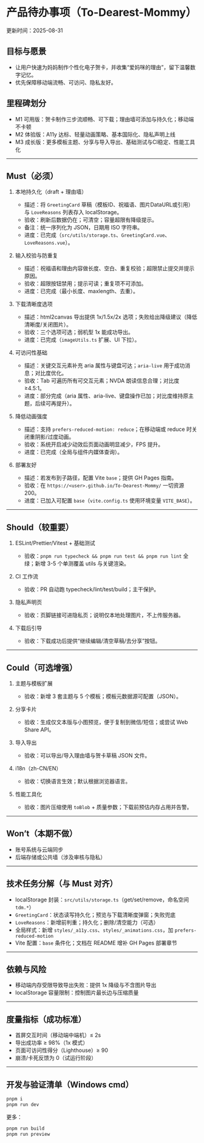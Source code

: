 # 产品待办事项（To-Dearest-Mommy）

更新时间：2025-08-31

## 目标与愿景
- 让用户快速为妈妈制作个性化电子贺卡，并收集“爱妈咪的理由”，留下温馨数字记忆。
- 优先保障移动端流畅、可访问、隐私友好。

## 里程碑划分
- M1 可用版：贺卡制作三步流顺畅、可下载；理由墙可添加与持久化；移动端不卡顿
- M2 体验版：A11y 达标、轻量动画策略、基本国际化、隐私声明上线
- M3 成长版：更多模板主题、分享与导入导出、基础测试与CI稳定、性能工具化

---

## Must（必须）
1. 本地持久化（draft + 理由墙）
   - 描述：将 `GreetingCard` 草稿（模板ID、祝福语、图片DataURL或引用）与 `LoveReasons` 列表存入 localStorage。
   - 验收：刷新后数据仍在；可清空；容量超限有降级提示。
   - 备注：统一序列化为 JSON，日期用 ISO 字符串。
   - 进度：已完成（`src/utils/storage.ts`、`GreetingCard.vue`、`LoveReasons.vue`）。

2. 输入校验与防重复
   - 描述：祝福语和理由内容做长度、空白、重复校验；超限禁止提交并提示原因。
   - 验收：超限按钮禁用；提示可读；重复项不可添加。
   - 进度：已完成（最小长度、maxlength、去重）。

3. 下载清晰度选项
   - 描述：html2canvas 导出提供 1x/1.5x/2x 选项；失败给出降级建议（降低清晰度/关闭图片）。
   - 验收：三个选项可选；弱机型 1x 能成功导出。
   - 进度：已完成（`imageUtils.ts` 扩展、UI 下拉）。

4. 可访问性基础
   - 描述：关键交互元素补充 aria 属性与键盘可达；`aria-live` 用于成功消息；对比度优化。
   - 验收：Tab 可遍历所有可交互元素；NVDA 朗读信息合理；对比度≥4.5:1。
   - 进度：部分完成（aria 属性、aria-live、键盘操作已加；对比度维持原主题，后续可再提升）。

5. 降低动画强度
   - 描述：支持 `prefers-reduced-motion: reduce`；在移动端或 reduce 时关闭重阴影/过度动画。
   - 验收：系统开启减少动效后页面动画明显减少，FPS 提升。
   - 进度：已完成（全局与组件内媒体查询）。

6. 部署友好
   - 描述：若发布到子路径，配置 Vite `base`；提供 GH Pages 指南。
   - 验收：在 `https://<user>.github.io/To-Dearest-Mommy/` 一切资源 200。
   - 进度：已加入可配置 `base`（`vite.config.ts` 使用环境变量 `VITE_BASE`）。

---

## Should（较重要）
1. ESLint/Prettier/Vitest + 基础测试
   - 验收：`pnpm run typecheck && pnpm run test && pnpm run lint` 全绿；新增 3-5 个单测覆盖 utils 与关键渲染。

2. CI 工作流
   - 验收：PR 自动跑 typecheck/lint/test/build；主干保护。

3. 隐私声明页
   - 验收：页脚链接可进隐私页；说明仅本地处理图片，不上传服务器。

4. 下载后引导
   - 验收：下载成功后提供“继续编辑/清空草稿/去分享”按钮。

---

## Could（可选增强）
1. 主题与模板扩展
   - 验收：新增 3 套主题与 5 个模板；模板元数据源可配置（JSON）。

2. 分享卡片
   - 验收：生成仅文本版与小图预览，便于复制到微信/短信；或尝试 Web Share API。

3. 导入导出
   - 验收：可以导出/导入理由墙与贺卡草稿 JSON 文件。

4. i18n（zh-CN/EN）
   - 验收：切换语言生效；默认根据浏览器语言。

5. 性能工具化
   - 验收：图片压缩使用 `toBlob` + 质量参数；下载前预估内存占用并告警。

---

## Won’t（本期不做）
- 账号系统与云端同步
- 后端存储或公共墙（涉及审核与隐私）

---

## 技术任务分解（与 Must 对齐）
- localStorage 封装：`src/utils/storage.ts`（get/set/remove，命名空间 `tdm.*`）
- `GreetingCard`：状态读写持久化；预览与下载清晰度弹窗；失败兜底
- `LoveReasons`：新增前判重；持久化；删除/清空能力（可选）
- 全局样式：新增 `styles/_a11y.css`、`styles/_animations.css`，加 `prefers-reduced-motion`
- Vite 配置：`base` 条件化；文档在 README 增补 GH Pages 部署章节

---

## 依赖与风险
- 移动端内存受限导致导出失败：提供 1x 降级与不含图片导出
- localStorage 容量限制：控制图片最长边与压缩质量

---

## 度量指标（成功标准）
- 首屏交互时间（移动端中端机）≤ 2s
- 导出成功率 ≥ 98%（1x 模式）
- 页面可访问性得分（Lighthouse）≥ 90
- 崩溃/卡死反馈为 0（试运行阶段）

---

## 开发与验证清单（Windows cmd）
```cmd
pnpm i
pnpm run dev
```

更多：
```cmd
pnpm run build
pnpm run preview
```

